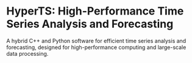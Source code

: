 # HyperTS: High-Performance Time Series Analysis and Forecasting

A hybrid C++ and Python software for efficient time series analysis and forecasting, designed for high-performance computing and large-scale data processing.
